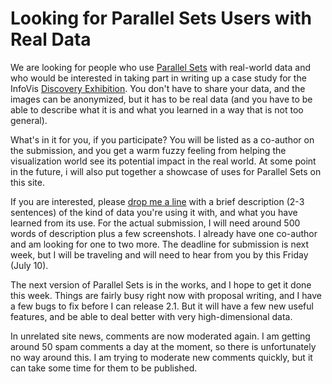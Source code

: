 # Looking for Parallel Sets Users with Real Data

We are looking for people who use <a href="/parallel-sets">Parallel Sets</a> with real-world data and who would be interested in taking part in writing up a case study for the InfoVis <a href="http://www.discoveryexhibition.org/">Discovery Exhibition</a>. You don't have to share your data, and the images can be anonymized, but it has to be real data (and you have to be able to describe what it is and what you learned in a way that is not too general).

What's in it for you, if you participate? You will be listed as a co-author on the submission, and you get a warm fuzzy feeling from helping the visualization world see its potential impact in the real world. At some point in the future, i will also put together a showcase of uses for Parallel Sets on this site.

If you are interested, please <a href="/contact">drop me a line</a> with a brief description (2-3 sentences) of the kind of data you're using it with, and what you have learned from its use. For the actual submission, I will need around 500 words of description plus a few screenshots. I already have one co-author and am looking for one to two more. The deadline for submission is next week, but I will be traveling and will need to hear from you by this Friday (July 10).

The next version of Parallel Sets is in the works, and I hope to get it done this week. Things are fairly busy right now with proposal writing, and I have a few bugs to fix before I can release 2.1. But it will have a few new useful features, and be able to deal better with very high-dimensional data.

In unrelated site news, comments are now moderated again. I am getting around 50 spam comments a day at the moment, so there is unfortunately no way around this. I am trying to moderate new comments quickly, but it can take some time for them to be published.
